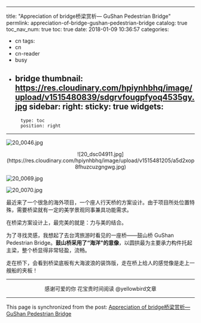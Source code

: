 
---
title: "Appreciation of bridge桥梁赏析— GuShan Pedestrian Bridge"
permlink: appreciation-of-bridge-gushan-pedestrian-bridge
catalog: true
toc_nav_num: true
toc: true
date: 2018-01-09 10:36:57
categories:
- cn
tags:
- cn
- cn-reader
- busy
- bridge
thumbnail: https://res.cloudinary.com/hpiynhbhq/image/upload/v1515480839/sdgrvfougpfyoq4535gy.jpg
sidebar:
    right:
        sticky: true
widgets:
    -
        type: toc
        position: right
---


![20_0046.jpg](https://res.cloudinary.com/hpiynhbhq/image/upload/v1515480839/sdgrvfougpfyoq4535gy.jpg)

<center>![20_dsc04911.jpg](https://res.cloudinary.com/hpiynhbhq/image/upload/v1515481205/a5d2xop8fhuzcuzgngwg.jpg)</center>

![20_0069.jpg](https://res.cloudinary.com/hpiynhbhq/image/upload/v1515482051/teeno25brmkpbm1f3ynb.jpg)

![20_0070.jpg](https://res.cloudinary.com/hpiynhbhq/image/upload/v1515492855/dfklmvlqqpw5hlb3ziji.jpg)

最近来了一个很急的海外项目，一个座人行天桥的方案设计。由于项目所处位置特殊，需要桥梁就有一定的美学景观同事兼具功能需求。

在桥梁方案设计上，最完美的就是：力与美的结合。

为了寻找灵感，我想起了去台湾旅游时看见的一座桥——鼓山桥 GuShan Pedestrian Bridge。**鼓山桥采用了“海洋"的意像**，以圆拱最为主要承力构件托起主梁，整个桥显得非常轻盈，流畅。

走在桥下，会看到桥梁底板有大海波浪的装饰版，走在桥上给人的感觉像是走上一艘船的夹板！

---

<center>感谢可爱的你
花宝贵时间阅读 @yellowbird文章</center>

- - -

This page is synchronized from the post: [Appreciation of bridge桥梁赏析— GuShan Pedestrian Bridge](https://steemit.com/@yellowbird/appreciation-of-bridge-gushan-pedestrian-bridge)
